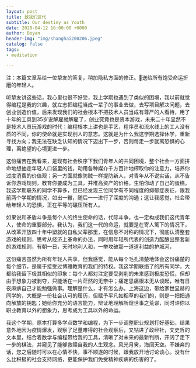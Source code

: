 ```yaml
---
layout: post
title: 致我们这代
subtitle: Our destiny as Youth
date: 2020-04-12 16:00:00 +0000
author: Boyan
header-img: "img/shanghai200206.jpeg"
catalog: false
tags:
- meditation

---
```


注：本篇文章系给一位挚友的答复，稍加隐私方面的修正。送给所有饱受命运折磨的年轻人。

听挚友讲这些话，我心里也很不好受，我上学期也遇到了类似的困境，我以前就觉得编程是我的兴趣，就立志把编程当成一辈子的事业去做，去写项目解决问题，去创业创造价值，后来发现我们的社会根本不把技术人员当成有尊严的人看待，用了十年的工具到35岁说解雇就解雇了，创业究竟也是资本游戏，未来二十年显然不是技术人员玩游戏的时代；编程根本上讲也是手艺，程序员和流水线上的工人没有质的不同，你的使命就是实现别人的意志。这就是为什么我这学期选择休学，重新寻找方向；我无法在缺乏认知的情况下迈出下一步，否则每走一步就离恐惧的心理，离绝望的心境更进一步。

这份痛苦在我看来，是现有社会秩序下我们青年人的共同困境，整个社会一方面拼命地想抽走年轻人口袋里的钱，动用各种媒介千方百计地榨取你的注意力，培养你过度消费的价值观；另一方面就像防贼一样提防新人，对青年从不说实话，从不告诉你游戏规则，教育你要成为工具，并堆高资产的价格，生怕你动了自己的蛋糕。我这学期联系的同学不算多，但已经发现三位同学有不同程度的抑郁症表征，跟我前两个学期的情况，如出一辙，随后一一进行了深度的沟通；这让我感觉，社会带给年轻人的恐惧，正在平等的碾压所有人。

如果说和矛盾斗争是每个人的终生使命的话，代际斗争，也一定构成我们这代青年人，使命的重要部分。我认为，我们这一代的命运，就要是在寄人篱下的情况下，从改革开放四十年中塑就的自私父辈那里，在信息不对称的情况下，彻底认清整套游戏的规则，思考从经济上革命的办法，同时用年轻所代表的创造力酝酿出整套新的游戏规则，有朝一日，天时地利人和，一举攻破那一道道利益的护城河，

这份痛苦虽然为所有年轻人共享，但我感觉，能从每个毛孔清楚地体会这份痛楚的每个细节，是属于接受过博雅教育的我们的特权。我这学期联络了的所有同学，大都给我留下极其相似的印象：每个人都对注定要受剥削的未来感到极度恐慌，但却由于想象力被剥夺，只能活在一片茫然的无奈中；痛定思痛根本无从谈起，唯有日夜麻痹自己才能勉强做事。理解是什么，才有怎么办。上海这边，带给家世显赫的同学的，大概是一份社会认可的履历，但赋予平凡如稻草的我们的，则是一把把通向解放的钥匙；她给你充分的语言能力，辩证地理解所窥世事之荒谬，同时许你以职业教育以外的想象力，思考成为工具以外的命运。

我这个学期，原本打算多学点数学和编程，为下一步调整职业规划打好基础，结果意外地因为疫情爆发，观察了足量难得的社会观察后，又钻进了政经社，文史哲的文本里，结合着数学与编程带给我的工具，清晰了对未来的最新判断，开阔了走下一步的棋法，并窥见了能够救赎自我的人生观念。风光月霁，海阔天空。不嫌弃的话，您之后随时可以在心情不快，事不顺遂的时候，跟我放开地讨论谈心。没有什么比积极的社会支持网络，更能保护我们免受精神疾病的伤害的了。